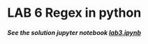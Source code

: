# LAB 6 Regex in python
##### See the solution jupyter notebook [lab3.ipynb](https://github.com/AlexanderPalencia/Data-Wrangling-UFM/blob/master/lab6/script.ipynb)